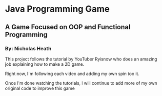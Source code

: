 <h1>Java Programming Game</h1>

<h2> A Game Focused on OOP and Functional Programming </h2>

<h3> By: Nicholas Heath</h3>

This project follows the tutorial by YouTuber Ryisnow who does an amazing job explaining how to make a 2D game.

Right now, I'm following each video and adding my own spin too it.

Once I'm done watching the tutorials, I will continue to add more of my own original code to improve this game
